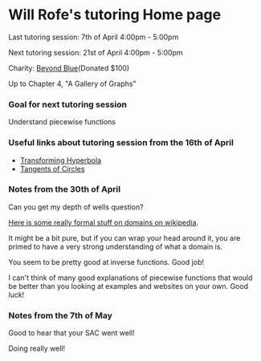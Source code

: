 # Will Rofe's tutoring Home page

Last tutoring session: 7th of April 4:00pm - 5:00pm

Next tutoring session: 21st of April 4:00pm - 5:00pm

Charity: [Beyond Blue](https://www.beyondblue.org.au/)(Donated $100)

Up to Chapter 4, "A Gallery of Graphs"

### Goal for next tutoring session
Understand piecewise functions

### Useful links about tutoring session from the 16th of April
- [Transforming Hyperbola](https://www.desmos.com/calculator/8o0yflpjef)
- [Tangents of Circles](https://www.desmos.com/calculator/v0lbzd0knj)

### Notes from the 30th of April
Can you get my depth of wells question?

[Here is some really formal stuff on domains on wikipedia](https://en.wikipedia.org/wiki/Domain_of_a_function).

It might be a bit pure, but if you can wrap your head around it, you are primed
to have a very strong understanding of what a domain is.

You seem to be pretty good at inverse functions. Good job!

I can't think of many good explanations of piecewise functions that would be
better than you looking at examples and websites on your own. Good luck!

### Notes from the 7th of May
Good to hear that your SAC went well!

Doing really well!
